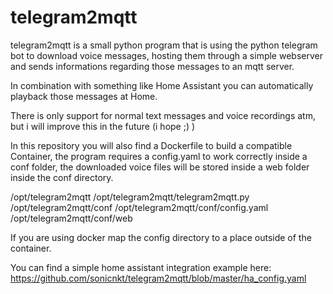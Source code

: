 # telegram2mqtt

telegram2mqtt is a small python program that is using the python telegram bot to download voice messages, hosting them through a simple webserver and sends informations regarding those messages to an mqtt server. 

In combination with something like Home Assistant you can automatically playback those messages at Home.

There is only support for normal text messages and voice recordings atm, but i will improve this in the future (i hope ;) )

In this repository you will also find a Dockerfile to build a compatible Container, the program requires a config.yaml to work correctly inside a conf folder, the downloaded voice files will be stored inside a web folder inside the conf directory.

/opt/telegram2mqtt
/opt/telegram2mqtt/telegram2mqtt.py
/opt/telegram2mqtt/conf
/opt/telegram2mqtt/conf/config.yaml
/opt/telegram2mqtt/conf/web

If you are using docker map the config directory to a place outside of the container.


You can find a simple home assistant integration example here: https://github.com/sonicnkt/telegram2mqtt/blob/master/ha_config.yaml
